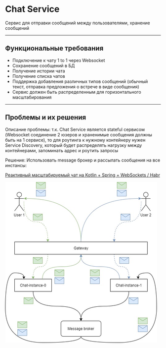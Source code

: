 # Chat Service

Сервис для отправки сообщений между пользователями, хранение сообщений

---

## Функциональные требования

- Подключение к чату 1 to 1 через Websocket
- Сохранение сообщений в БД
- Получение истории чата
- Получение списка чатов
- Поддержка добавления различных типов сообщений (обычный текст, отправка предложения о встрече в виде сообщения)
- Сервис должен быть распределенным для горизонтального масштабирования

---

## Проблемы и их решения

Описание проблемы: т.к. Chat Service является stateful сервисом (Websocket соединение 2 юзеров и храненимые сообщения должны быть на 1 сервисе), то для роутинга к нужному контейнеру нужен Service Discovery, который будет распределять нагрузку между контейнерами, запоминать адрес и роутить запросы

Решение: Использовать message брокер и рассылать сообщения на все инстансы:

[Реактивный масштабируемый чат на Kotlin + Spring + WebSockets / Habr](https://habr.com/ru/amp/publications/552234/)

![image.png](doc/img/image.png)